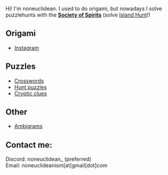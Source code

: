 Hi! I'm noneuclidean. I used to do origami, but nowadays I solve puzzlehunts with the **[Society of Spirits](https://www.puzzles.wiki/wiki/Puzzle_Islanders)** (solve [Island Hunt](https://islandpuzzlehunt.com/)!)

## Origami
- [Instagram](https://www.instagram.com/noneuclidean_)
## Puzzles
- [Crosswords](crosswords.md)
- [Hunt puzzles](hunt.md)
- [Cryptic clues](cryptics.md)
## Other
- [Ambigrams](ambigrams.md)

## Contact me:
Discord: noneuclidean_ (preferred)<br>
Email: noneuclideanism[at]gmail[dot]com
